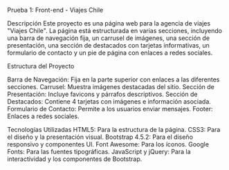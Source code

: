 Prueba 1: Front-end - Viajes Chile

Descripción
Este proyecto es una página web para la agencia de viajes "Viajes Chile". La página está estructurada en varias secciones, incluyendo una barra de navegación fija, un carrusel de imágenes, una sección de presentación, una sección de destacados con tarjetas informativas, un formulario de contacto y un pie de página con enlaces a redes sociales.

Estructura del Proyecto

Barra de Navegación: Fija en la parte superior con enlaces a las diferentes secciones.
Carrusel: Muestra imágenes destacadas del sitio.
Sección de Presentación: Incluye favicons y párrafos descriptivos.
Sección de Destacados: Contiene 4 tarjetas con imágenes e información asociada.
Formulario de Contacto: Permite a los usuarios enviar mensajes.
Footer: Enlaces a redes sociales.

Tecnologías Utilizadas
HTML5: Para la estructura de la página.
CSS3: Para el diseño y la presentación visual.
Bootstrap 4.5.2: Para el diseño responsivo y componentes UI.
Font Awesome: Para los íconos.
Google Fonts: Para las fuentes tipográficas.
JavaScript y jQuery: Para la interactividad y los componentes de Bootstrap.

